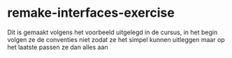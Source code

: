 # remake-interfaces-exercise

Dit is gemaakt volgens het voorbeeld uitgelegd in de cursus, in het begin volgen ze de conventies niet zodat ze het simpel
kunnen uitleggen maar op het laatste passen ze dan alles aan
